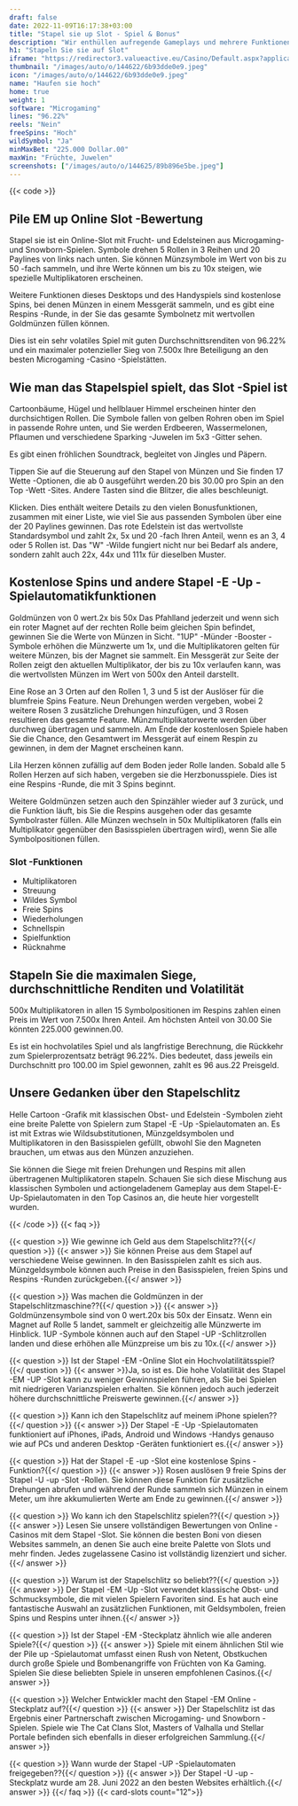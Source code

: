 ```yaml
---
draft: false
date: 2022-11-09T16:17:38+03:00
title: "Stapel sie up Slot - Spiel & Bonus"
description: "Wir enthüllen aufregende Gameplays und mehrere Funktionen des Stapel -EM -Slot in unserer vollständigen Bewertung. Sie werden auch sehen, wo Sie es mit dem besten Casino -Bonus spielen können."
h1: "Stapeln Sie sie auf Slot"
iframe: "https://redirector3.valueactive.eu/Casino/Default.aspx?applicationid=1023&theme=quickfiressl&usertype=5&sext1=demo&sext2=demo&csid=1867&serverid=1867&variant=MAL-Demo&gameid=pileEmUpDesktop&ul=en&allowmixedMode=1&bypassFlashPrompt=1&preferexternal=1&callback=cms.widget.Game.externalEventHandler"
thumbnail: "/images/auto/o/144622/6b93dde0e9.jpeg"
icon: "/images/auto/o/144622/6b93dde0e9.jpeg"
name: "Haufen sie hoch"
home: true
weight: 1
software: "Microgaming"
lines: "96.22%"
reels: "Nein"
freeSpins: "Hoch"
wildSymbol: "Ja"
minMaxBet: "225.000 Dollar.00"
maxWin: "Früchte, Juwelen"
screenshots: ["/images/auto/o/144625/89b896e5be.jpeg"]
---
```


{{< code >}}<h2>Pile EM up Online Slot -Bewertung</h2><p>Stapel sie ist ein Online-Slot mit Frucht- und Edelsteinen aus Microgaming- und Snowborn-Spielen. Symbole drehen 5 Rollen in 3 Reihen und 20 Paylines von links nach unten. Sie können Münzsymbole im Wert von bis zu 50 -fach sammeln, und ihre Werte können um bis zu 10x steigen, wie spezielle Multiplikatoren erscheinen.</p><p>Weitere Funktionen dieses Desktops und des Handyspiels sind kostenlose Spins, bei denen Münzen in einem Messgerät sammeln, und es gibt eine Respins -Runde, in der Sie das gesamte Symbolnetz mit wertvollen Goldmünzen füllen können.</p><p>Dies ist ein sehr volatiles Spiel mit guten Durchschnittsrenditen von 96.22% und ein maximaler potenzieller Sieg von 7.500x Ihre Beteiligung an den besten Microgaming -Casino -Spielstätten.</p><h2>Wie man das Stapelspiel spielt, das Slot -Spiel ist</h2><p>Cartoonbäume, Hügel und hellblauer Himmel erscheinen hinter den durchsichtigen Rollen. Die Symbole fallen von gelben Rohren oben im Spiel in passende Rohre unten, und Sie werden Erdbeeren, Wassermelonen, Pflaumen und verschiedene Sparking -Juwelen im 5x3 -Gitter sehen.</p><p>Es gibt einen fröhlichen Soundtrack, begleitet von Jingles und Päpern.</p><p>Tippen Sie auf die Steuerung auf den Stapel von Münzen und Sie finden 17 Wette -Optionen, die ab 0 ausgeführt werden.20 bis 30.00 pro Spin an den Top -Wett -Sites. Andere Tasten sind die Blitzer, die alles beschleunigt.</p><p>Klicken. Dies enthält weitere Details zu den vielen Bonusfunktionen, zusammen mit einer Liste, wie viel Sie aus passenden Symbolen über eine der 20 Paylines gewinnen. Das rote Edelstein ist das wertvollste Standardsymbol und zahlt 2x, 5x und 20 -fach Ihren Anteil, wenn es an 3, 4 oder 5 Rollen ist. Das "W" -Wilde fungiert nicht nur bei Bedarf als andere, sondern zahlt auch 22x, 44x und 111x für dieselben Muster.</p><h2>Kostenlose Spins und andere Stapel -E -Up -Spielautomatikfunktionen</h2><p>Goldmünzen von 0 wert.2x bis 50x Das Pfahlland jederzeit und wenn sich ein roter Magnet auf der rechten Rolle beim gleichen Spin befindet, gewinnen Sie die Werte von Münzen in Sicht. "1UP" -Münder -Booster -Symbole erhöhen die Münzwerte um 1x, und die Multiplikatoren gelten für weitere Münzen, bis der Magnet sie sammelt. Ein Messgerät zur Seite der Rollen zeigt den aktuellen Multiplikator, der bis zu 10x verlaufen kann, was die wertvollsten Münzen im Wert von 500x den Anteil darstellt.</p><p>Eine Rose an 3 Orten auf den Rollen 1, 3 und 5 ist der Auslöser für die blumfreie Spins Feature. Neun Drehungen werden vergeben, wobei 2 weitere Rosen 3 zusätzliche Drehungen hinzufügen, und 3 Rosen resultieren das gesamte Feature. Münzmultiplikatorwerte werden über durchweg übertragen und sammeln. Am Ende der kostenlosen Spiele haben Sie die Chance, den Gesamtwert im Messgerät auf einem Respin zu gewinnen, in dem der Magnet erscheinen kann.</p><p>Lila Herzen können zufällig auf dem Boden jeder Rolle landen. Sobald alle 5 Rollen Herzen auf sich haben, vergeben sie die Herzbonusspiele. Dies ist eine Respins -Runde, die mit 3 Spins beginnt.</p><p>Weitere Goldmünzen setzen auch den Spinzähler wieder auf 3 zurück, und die Funktion läuft, bis Sie die Respins ausgehen oder das gesamte Symbolraster füllen. Alle Münzen wechseln in 50x Multiplikatoren (falls ein Multiplikator gegenüber den Basisspielen übertragen wird), wenn Sie alle Symbolpositionen füllen.</p><h3>
Slot -Funktionen</h3><ul>
<li></span>
Multiplikatoren</li>
<li></span>
Streuung</li>
<li></span>
Wildes Symbol</li>
<li></span>
Freie Spins</li>
<li></span>
Wiederholungen</li>
<li></span>
Schnellspin</li>
<li></span>
Spielfunktion</li>
<li></span>
Rücknahme</li></ul><h2>Stapeln Sie die maximalen Siege, durchschnittliche Renditen und Volatilität</h2><p>500x Multiplikatoren in allen 15 Symbolpositionen im Respins zahlen einen Preis im Wert von 7.500x Ihren Anteil. Am höchsten Anteil von 30.00 Sie könnten 225.000 gewinnen.00.</p><p>Es ist ein hochvolatiles Spiel und als langfristige Berechnung, die Rückkehr zum Spielerprozentsatz beträgt 96.22%. Dies bedeutet, dass jeweils ein Durchschnitt pro 100.00 im Spiel gewonnen, zahlt es 96 aus.22 Preisgeld.</p><h2>Unsere Gedanken über den Stapelschlitz</h2><p>Helle Cartoon -Grafik mit klassischen Obst- und Edelstein -Symbolen zieht eine breite Palette von Spielern zum Stapel -E -Up -Spielautomaten an. Es ist mit Extras wie Wildsubstitutionen, Münzgeldsymbolen und Multiplikatoren in den Basisspielen gefüllt, obwohl Sie den Magneten brauchen, um etwas aus den Münzen anzuziehen.</p><p>Sie können die Siege mit freien Drehungen und Respins mit allen übertragenen Multiplikatoren stapeln. Schauen Sie sich diese Mischung aus klassischen Symbolen und actiongeladenem Gameplay aus dem Stapel-E-Up-Spielautomaten in den Top Casinos an, die heute hier vorgestellt wurden.</p>
{{< /code >}}
{{< faq >}}

{{< question >}} Wie gewinne ich Geld aus dem Stapelschlitz??{{</ question >}}
{{< answer >}} Sie können Preise aus dem Stapel auf verschiedene Weise gewinnen. In den Basisspielen zahlt es sich aus. Münzgeldsymbole können auch Preise in den Basisspielen, freien Spins und Respins -Runden zurückgeben.{{</ answer >}}

{{< question >}} Was machen die Goldmünzen in der Stapelschlitzmaschine??{{</ question >}}
{{< answer >}} Goldmünzensymbole sind von 0 wert.20x bis 50x der Einsatz. Wenn ein Magnet auf Rolle 5 landet, sammelt er gleichzeitig alle Münzwerte im Hinblick. 1UP -Symbole können auch auf den Stapel -UP -Schlitzrollen landen und diese erhöhen alle Münzpreise um bis zu 10x.{{</ answer >}}

{{< question >}} Ist der Stapel -EM -Online Slot ein Hochvolatilitätsspiel?{{</ question >}}
{{< answer >}}Ja, so ist es. Die hohe Volatilität des Stapel -EM -UP -Slot kann zu weniger Gewinnspielen führen, als Sie bei Spielen mit niedrigeren Varianzspielen erhalten. Sie können jedoch auch jederzeit höhere durchschnittliche Preiswerte gewinnen.{{</ answer >}}

{{< question >}} Kann ich den Stapelschlitz auf meinem iPhone spielen??{{</ question >}}
{{< answer >}} Der Stapel -E -Up -Spielautomaten funktioniert auf iPhones, iPads, Android und Windows -Handys genauso wie auf PCs und anderen Desktop -Geräten funktioniert es.{{</ answer >}}

{{< question >}} Hat der Stapel -E -up -Slot eine kostenlose Spins -Funktion?{{</ question >}}
{{< answer >}} Rosen auslösen 9 freie Spins der Stapel -U -up -Slot -Rollen. Sie können diese Funktion für zusätzliche Drehungen abrufen und während der Runde sammeln sich Münzen in einem Meter, um ihre akkumulierten Werte am Ende zu gewinnen.{{</ answer >}}

{{< question >}} Wo kann ich den Stapelschlitz spielen??{{</ question >}}
{{< answer >}} Lesen Sie unsere vollständigen Bewertungen von Online -Casinos mit dem Stapel -Slot. Sie können die besten Boni von diesen Websites sammeln, an denen Sie auch eine breite Palette von Slots und mehr finden. Jedes zugelassene Casino ist vollständig lizenziert und sicher.{{</ answer >}}

{{< question >}} Warum ist der Stapelschlitz so beliebt??{{</ question >}}
{{< answer >}} Der Stapel -EM -Up -Slot verwendet klassische Obst- und Schmucksymbole, die mit vielen Spielern Favoriten sind. Es hat auch eine fantastische Auswahl an zusätzlichen Funktionen, mit Geldsymbolen, freien Spins und Respins unter ihnen.{{</ answer >}}

{{< question >}} Ist der Stapel -EM -Steckplatz ähnlich wie alle anderen Spiele?{{</ question >}}
{{< answer >}} Spiele mit einem ähnlichen Stil wie der Pile up -Spielautomat umfasst einen Rush von Netent, Obstkuchen durch große Spiele und Bombenangriffe von Früchten von Ka Gaming. Spielen Sie diese beliebten Spiele in unseren empfohlenen Casinos.{{</ answer >}}

{{< question >}} Welcher Entwickler macht den Stapel -EM Online -Steckplatz auf?{{</ question >}}
{{< answer >}} Der Stapelschlitz ist das Ergebnis einer Partnerschaft zwischen Microgaming- und Snowborn -Spielen. Spiele wie The Cat Clans Slot, Masters of Valhalla und Stellar Portale befinden sich ebenfalls in dieser erfolgreichen Sammlung.{{</ answer >}}

{{< question >}} Wann wurde der Stapel -UP -Spielautomaten freigegeben??{{</ question >}}
{{< answer >}} Der Stapel -U -up -Steckplatz wurde am 28. Juni 2022 an den besten Websites erhältlich.{{</ answer >}}
{{</ faq >}}
{{< card-slots count="12">}}